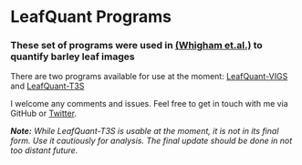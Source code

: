 # LeafQuant Programs

### These set of programs were used in [(Whigham et.al.)]() to quantify barley leaf images

There are two programs available for use at the moment: [LeafQuant-VIGS](LeafQuant-VIGS) and [LeafQuant-T3S](LeafQuant-T3S)

I welcome any comments and issues. Feel free to get in touch with me via GitHub or [Twitter](https://twitter.com/divyamistry).

_**Note:** While LeafQuant-T3S is usable at the moment, it is not in its final form. Use it cautiously for analysis. The final update should be done in not too distant future._
